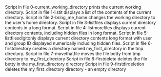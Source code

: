 Script in file 0-current_working_directory prints the current working directory.
Script in file 1-listit displays a list of the contents of the current directory.
Script in file 2-bring_me_home changes the working directory to the user's home directory.
Script in file 3-listfiles displays current directory contents in a long format.
Script in file 4-listmorefiles displays current directory contents, including hidden files in long format.
Script in file 5-listfilesdigitonly displays current directory contents long format with user and group ID displayed numerically including hidden files.
Script in file 6-firstdirectory creates a directory named my_first_directory in the tmp directory.
Script in file 7-movethatfile moves the file betty from tmp directory to my_first_directory
Script in file 8-firstdelete deletes the file betty in the my_first_directory directory
Script in file 9-firstdirdeletion deletes the my_first_directory directory - an empty directory
